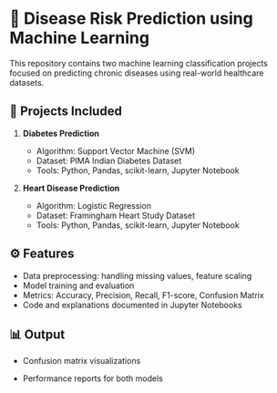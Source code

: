 # 🧠 Disease Risk Prediction using Machine Learning

This repository contains two machine learning classification projects focused on predicting chronic diseases using real-world healthcare datasets.

## 📁 Projects Included

1. **Diabetes Prediction**
   - Algorithm: Support Vector Machine (SVM)
   - Dataset: PIMA Indian Diabetes Dataset
   - Tools: Python, Pandas, scikit-learn, Jupyter Notebook

2. **Heart Disease Prediction**
   - Algorithm: Logistic Regression
   - Dataset: Framingham Heart Study Dataset
   - Tools: Python, Pandas, scikit-learn, Jupyter Notebook

## ⚙️ Features
- Data preprocessing: handling missing values, feature scaling
- Model training and evaluation
- Metrics: Accuracy, Precision, Recall, F1-score, Confusion Matrix
- Code and explanations documented in Jupyter Notebooks

## 📊 Output
- Confusion matrix visualizations

- Performance reports for both models
